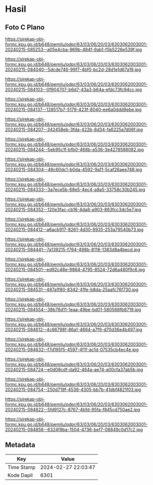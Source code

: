 # Hasil

## Foto C Plano

https://sirekap-obj-formc.kpu.go.id/b648/pemilu/pdpr/63/03/06/20/03/6303062003001-20240215-085253--a05e4cba-969b-484f-9ab1-f5b5226e539f.jpg

https://sirekap-obj-formc.kpu.go.id/b648/pemilu/pdpr/63/03/06/20/03/6303062003001-20240215-084040--5dcde746-99f7-4bf0-bc2d-28d1e1d67a19.jpg

https://sirekap-obj-formc.kpu.go.id/b648/pemilu/pdpr/63/03/06/20/03/6303062003001-20240215-084103--0f904707-b6d7-43a3-b64a-efdc73fc94cc.jpg

https://sirekap-obj-formc.kpu.go.id/b648/pemilu/pdpr/63/03/06/20/03/6303062003001-20240215-084137--128517b7-5179-423f-8040-ee6a0ddd9ebe.jpg

https://sirekap-obj-formc.kpu.go.id/b648/pemilu/pdpr/63/03/06/20/03/6303062003001-20240215-084207--342458eb-3fda-422b-8d34-fa6225a7d06f.jpg

https://sirekap-obj-formc.kpu.go.id/b648/pemilu/pdpr/63/03/06/20/03/6303062003001-20240215-084244--5eb95c1f-bfb0-468b-a536-3e4278588082.jpg

https://sirekap-obj-formc.kpu.go.id/b648/pemilu/pdpr/63/03/06/20/03/6303062003001-20240215-084304--48c60dc1-b0da-4592-9a11-5caf26aee748.jpg

https://sirekap-obj-formc.kpu.go.id/b648/pemilu/pdpr/63/03/06/20/03/6303062003001-20240215-084333--3a7ece5b-68e5-4ec4-a8a5-33758c30b245.jpg

https://sirekap-obj-formc.kpu.go.id/b648/pemilu/pdpr/63/03/06/20/03/6303062003001-20240215-084352--120e3fac-cb16-4da8-a903-863fcc3dc5e7.jpg

https://sirekap-obj-formc.kpu.go.id/b648/pemilu/pdpr/63/03/06/20/03/6303062003001-20240215-084412--a6acb917-8261-4d30-9935-253a79540b73.jpg

https://sirekap-obj-formc.kpu.go.id/b648/pemilu/pdpr/63/03/06/20/03/6303062003001-20240215-084441--7a139215-f764-498b-8118-1383d8a4becd.jpg

https://sirekap-obj-formc.kpu.go.id/b648/pemilu/pdpr/63/03/06/20/03/6303062003001-20240215-084501--ed92c48e-9864-4795-8524-72d6a480f9c6.jpg

https://sirekap-obj-formc.kpu.go.id/b648/pemilu/pdpr/63/03/06/20/03/6303062003001-20240215-084531--487a1f80-8342-41fe-b8da-25aafc76f730.jpg

https://sirekap-obj-formc.kpu.go.id/b648/pemilu/pdpr/63/03/06/20/03/6303062003001-20240215-084554--38b78d11-1eaa-49be-bd01-580568fb8719.jpg

https://sirekap-obj-formc.kpu.go.id/b648/pemilu/pdpr/63/03/06/20/03/6303062003001-20240215-084612--4c66798f-86a1-4664-a7f9-d70d36e4b497.jpg

https://sirekap-obj-formc.kpu.go.id/b648/pemilu/pdpr/63/03/06/20/03/6303062003001-20240215-084632--f7d195f5-4597-4f1f-ac1d-07535cb4ec4e.jpg

https://sirekap-obj-formc.kpu.go.id/b648/pemilu/pdpr/63/03/06/20/03/6303062003001-20240215-084724--e0d08cdf-da92-464a-ae74-a00cfa37ab5b.jpg

https://sirekap-obj-formc.kpu.go.id/b648/pemilu/pdpr/63/03/06/20/03/6303062003001-20240215-084754--250d719f-4536-4305-bb7b-41dbf4821f03.jpg

https://sirekap-obj-formc.kpu.go.id/b648/pemilu/pdpr/63/03/06/20/03/6303062003001-20240215-084822--5fd9127c-8767-4bfd-95fa-f845cd750ae2.jpg

https://sirekap-obj-formc.kpu.go.id/b648/pemilu/pdpr/63/03/06/20/03/6303062003001-20240215-084858--6324f8ba-1504-4736-bef7-08849c0d17c2.jpg


## Metadata

| Key        | Value               |
| ---------- | ------------------- |
| Time Stamp | 2024-02-27 22:03:47 |
| Kode Dapil | 6301                |




